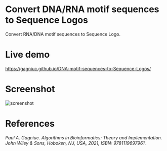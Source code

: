 # Convert DNA/RNA motif sequences to Sequence Logos
Convert RNA/DNA motif sequences to Sequence Logo.

# Live demo
https://gagniuc.github.io/DNA-motif-sequences-to-Sequence-Logos/

# Screenshot

![screenshot](https://github.com/Gagniuc/DNA-motif-sequences-to-Sequence-Logos/blob/main/Sequence%20Logos%20in%20JS.PNG)

# References

<i>Paul A. Gagniuc. Algorithms in Bioinformatics: Theory and Implementation. John Wiley & Sons, Hoboken, NJ, USA, 2021, ISBN: 9781119697961.</i>

